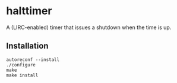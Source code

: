 halttimer
=========

A (LIRC-enabled) timer that issues a shutdown when the time is up.

Installation
------------

    autoreconf --install
    ./configure
    make
    make install
